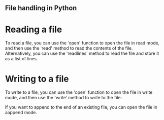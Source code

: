 ## File handling in Python
# Reading a file
To read a file, you can use the 'open' function to open the file
in read mode, and then use the 'read' method to read the contents
of the file.
Alternatively, you can use the 'readlines' method to read the file
and store it as a list of lines.

# Writing to a file
To write to a file, you can use the 'open' function to open the file
in write mode, and then use the 'write' method to write to the file:

If you want to append to the end of an existing file, you can open the file in aappend mode.
